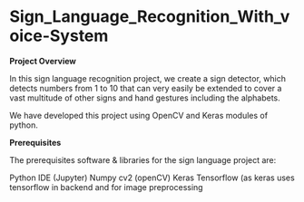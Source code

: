# Sign_Language_Recognition_With_voice-System

**Project Overview**

In this sign language recognition project, we create a sign detector, which detects numbers from 1 to 10 that can very easily be extended to cover a vast multitude of other signs and hand gestures including the alphabets.

We have developed this project using OpenCV and Keras modules of python.

**Prerequisites**

The prerequisites software & libraries for the sign language project are:

Python
IDE (Jupyter)
Numpy
cv2 (openCV)
Keras 
Tensorflow (as keras uses tensorflow in backend and for image preprocessing
